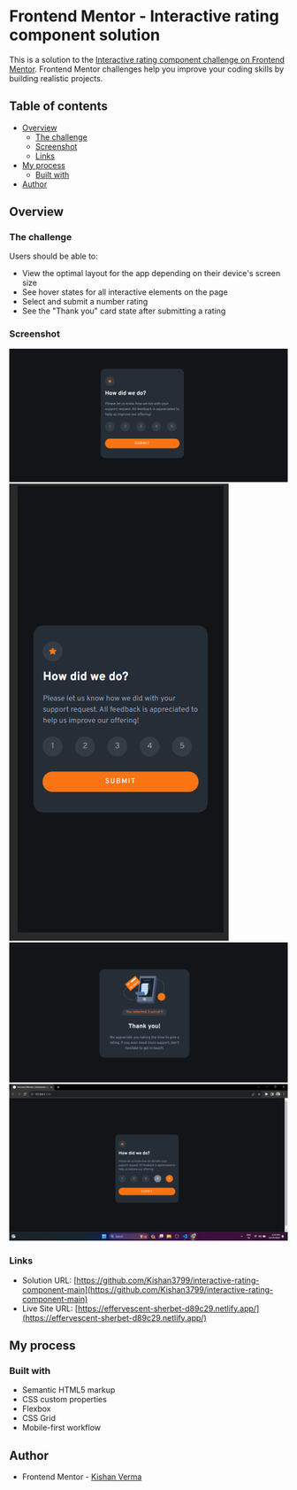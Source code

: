 # Frontend Mentor - Interactive rating component solution

This is a solution to the [Interactive rating component challenge on Frontend Mentor](https://www.frontendmentor.io/challenges/interactive-rating-component-koxpeBUmI). Frontend Mentor challenges help you improve your coding skills by building realistic projects. 

## Table of contents

- [Overview](#overview)
  - [The challenge](#the-challenge)
  - [Screenshot](#screenshot)
  - [Links](#links)
- [My process](#my-process)
  - [Built with](#built-with)
- [Author](#author)


## Overview

### The challenge

Users should be able to:

- View the optimal layout for the app depending on their device's screen size
- See hover states for all interactive elements on the page
- Select and submit a number rating
- See the "Thank you" card state after submitting a rating

### Screenshot

![](./images/Screenshot%20desktop.png)
![](./images/Screenshot%20mobile.png)
![](./images/Screenshot%20thankyou.png)
![](./images/Screenshot%20active%20state.png)


### Links

- Solution URL: [https://github.com/Kishan3799/interactive-rating-component-main](https://github.com/Kishan3799/interactive-rating-component-main)
- Live Site URL: [https://effervescent-sherbet-d89c29.netlify.app/](https://effervescent-sherbet-d89c29.netlify.app/)

## My process

### Built with

- Semantic HTML5 markup
- CSS custom properties
- Flexbox
- CSS Grid
- Mobile-first workflow

## Author
- Frontend Mentor - [Kishan Verma](https://www.frontendmentor.io/profile/Kishan3799)


